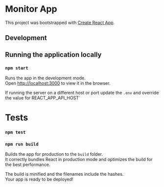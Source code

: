 # Monitor App

This project was bootstrapped with [Create React App](https://github.com/facebook/create-react-app).

## Development

## Running the application locally

### `npm start`

Runs the app in the development mode.\
Open [http://localhost:3000](http://localhost:3000) to view it in the browser.

If running the server on a different host or port update the `.env` and override the value for REACT_APP_API_HOST`

# Tests

### `npm test`

### `npm run build`

Builds the app for production to the `build` folder.\
It correctly bundles React in production mode and optimizes the build for the best performance.

The build is minified and the filenames include the hashes.\
Your app is ready to be deployed!
